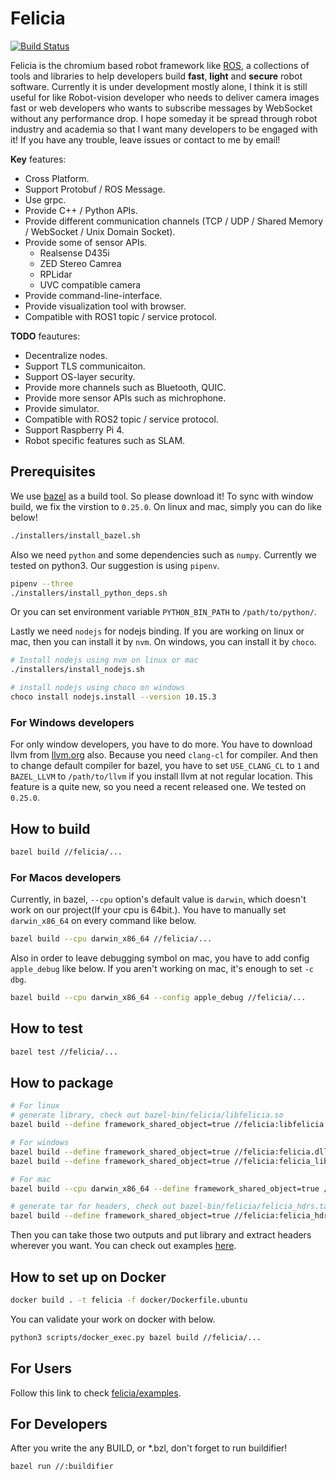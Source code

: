 # Felicia

[![Build Status](https://travis-ci.com/chokobole/felicia.svg?token=uWEvhLXsK9nuPxhDRPic&branch=master)](https://travis-ci.com/chokobole/felicia)

Felicia is the chromium based robot framework like [ROS](https://www.ros.org/), a collections of tools and libraries to help developers build **fast**, **light** and **secure** robot software. Currently it is under development mostly alone, I think it is still useful for like Robot-vision developer who needs to deliver camera images fast or web developers who wants to subscribe messages by WebSocket without any performance drop. I hope someday it be spread through robot industry and academia so that I want many developers to be engaged with it! If you have any trouble, leave issues or contact to me by email!

**Key** features:

* Cross Platform.
* Support Protobuf / ROS Message.
* Use grpc.
* Provide C++ / Python APIs.
* Provide different communication channels (TCP / UDP / Shared Memory / WebSocket / Unix Domain Socket).
* Provide some of sensor APIs.
  * Realsense D435i
  * ZED Stereo Camrea
  * RPLidar
  * UVC compatible camera
* Provide command-line-interface.
* Provide visualization tool with browser.
* Compatible with ROS1 topic / service protocol.

**TODO** feautures:

* Decentralize nodes.
* Support TLS communicaiton.
* Support OS-layer security.
* Provide more channels such as Bluetooth, QUIC.
* Provide more sensor APIs such as michrophone.
* Provide simulator.
* Compatible with ROS2 topic / service protocol.
* Support Raspberry Pi 4.
* Robot specific features such as SLAM.

## Prerequisites

We use [bazel](https://www.bazel.build/) as a build tool. So please download it! To sync with window build, we fix the virstion to `0.25.0`.
On linux and mac, simply you can do like below!

```bash
./installers/install_bazel.sh
```

Also we need `python` and some dependencies such as `numpy`. Currently we tested on python3. Our suggestion is using `pipenv`.

```bash
pipenv --three
./installers/install_python_deps.sh
```

Or you can set environment variable `PYTHON_BIN_PATH` to `/path/to/python/`.

Lastly we need `nodejs` for nodejs binding. If you are working on linux or mac, then you can install it by `nvm`. On windows, you can install it by `choco`.

```bash
# Install nodejs using nvm on linux or mac
./installers/install_nodejs.sh

# install nodejs using choco on windows
choco install nodejs.install --version 10.15.3
```

### For Windows developers

For only window developers, you have to do more. You have to download llvm from [llvm.org](http://llvm.org/builds/) also. Because you need `clang-cl` for compiler. And then to change default compiler for bazel, you have to set `USE_CLANG_CL` to `1` and `BAZEL_LLVM` to `/path/to/llvm` if you install llvm at not regular location. This feature is a quite new, so you need a recent released one. We tested on `0.25.0`.

## How to build

```bash
bazel build //felicia/...
```

### For Macos developers

Currently, in bazel, `--cpu` option's default value is `darwin`, which doesn't work on our project(If your cpu is 64bit.). You have to manually set `darwin_x86_64` on every command like below.

```bash
bazel build --cpu darwin_x86_64 //felicia/...
```

Also in order to leave debugging symbol on mac, you have to add config `apple_debug` like below. If you aren't working on mac, it's enough to set `-c dbg`.

```bash
bazel build --cpu darwin_x86_64 --config apple_debug //felicia/...
```

## How to test

```bash
bazel test //felicia/...
```

## How to package

```bash
# For linux
# generate library, check out bazel-bin/felicia/libfelicia.so
bazel build --define framework_shared_object=true //felicia:libfelicia.so

# For windows
bazel build --define framework_shared_object=true //felicia:felicia.dll
bazel build --define framework_shared_object=true //felicia:felicia_lib

# For mac
bazel build --cpu darwin_x86_64 --define framework_shared_object=true //felicia:libfelicia.dylib

# generate tar for headers, check out bazel-bin/felicia/felicia_hdrs.tar
bazel build --define framework_shared_object=true //felicia:felicia_hdrs
```

Then you can take those two outputs and put library and extract headers wherever you want. You can check out examples [here](https://github.com/chokobole/felicia-examples).


## How to set up on Docker

```bash
docker build . -t felicia -f docker/Dockerfile.ubuntu
```

You can validate your work on docker with below.

```bash
python3 scripts/docker_exec.py bazel build //felicia/...
```

## For Users

Follow this link to check [felicia/examples](https://github.com/chokobole/felicia-examples).

## For Developers

After you write the any BUILD, or *.bzl, don't forget to run buildifier!

```bash
bazel run //:buildifier
```
